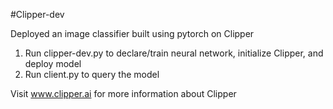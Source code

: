 #Clipper-dev

Deployed an image classifier built using pytorch on Clipper

1. Run clipper-dev.py to declare/train neural network, initialize Clipper, and deploy model
2. Run client.py to query the model

Visit www.clipper.ai for more information about Clipper
